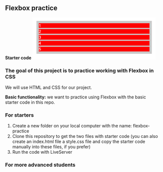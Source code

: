 ## Flexbox practice

**Starter code**
<img src="/starter_code.png" width="400"  />



### The goal of this project is to practice working with Flexbox in CSS

We will use HTML and CSS for our project.

**Basic functionality:** we want to practice using Flexbox with the basic starter code in this repo.

### For starters

1. Create a new folder on your local computer with the name: flexbox-practice
1. Clone this repository to get the two files with starter code (you can also create an index.html file a style.css file and copy the starter code manually into these files, if you prefer)
1. Run the code with LiveServer



### For more advanced students

